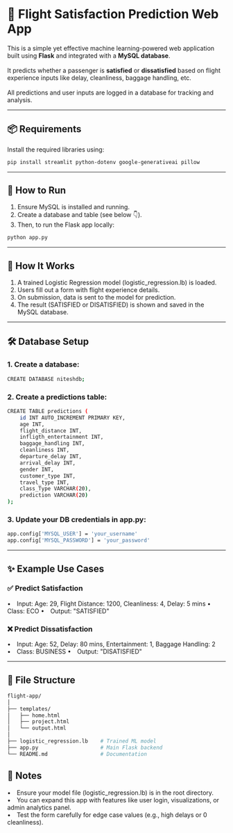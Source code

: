 # 🛫 Flight Satisfaction Prediction Web App

This is a simple yet effective machine learning-powered web application built using **Flask** and integrated with a **MySQL database**.<br>  
It predicts whether a passenger is **satisfied** or **dissatisfied** based on flight experience inputs like delay, cleanliness, baggage handling, etc.<br>  
All predictions and user inputs are logged in a database for tracking and analysis.

---

## 📦 Requirements

Install the required libraries using:

```bash
pip install streamlit python-dotenv google-generativeai pillow
```

---

## 🚀 How to Run
1. Ensure MySQL is installed and running.
2. Create a database and table (see below 👇).
3. Then, to run the Flask app locally:
```bash
python app.py
```

---

## 🧠 How It Works
1. A trained Logistic Regression model (logistic_regression.lb) is loaded.
2. Users fill out a form with flight experience details.
3. On submission, data is sent to the model for prediction.
4. The result (SATISFIED or DISATISFIED) is shown and saved in the MySQL database.

---

## 🛠️ Database Setup
### 1. Create a database:
```bash
CREATE DATABASE niteshdb;
```
### 2. Create a predictions table:
```bash
CREATE TABLE predictions (
    id INT AUTO_INCREMENT PRIMARY KEY,
    age INT,
    flight_distance INT,
    infligth_entertainment INT,
    baggage_handling INT,
    cleanliness INT,
    departure_delay INT,
    arrival_delay INT,
    gender INT,
    customer_type INT,
    travel_type INT,
    class_Type VARCHAR(20),
    prediction VARCHAR(20)
);
```
### 3. Update your DB credentials in app.py:
```bash
app.config['MYSQL_USER'] = 'your_username'
app.config['MYSQL_PASSWORD'] = 'your_password'
```

---

## ✨ Example Use Cases
### ✅ Predict Satisfaction
• Input: Age: 29, Flight Distance: 1200, Cleanliness: 4, Delay: 5 mins
• Class: ECO
• Output: "SATISFIED"

### ❌ Predict Dissatisfaction
• Input: Age: 52, Delay: 80 mins, Entertainment: 1, Baggage Handling: 2
• Class: BUSINESS
• Output: "DISATISFIED"

---

## 📂 File Structure
```bash
flight-app/
│
├── templates/
│   ├── home.html
│   ├── project.html
│   └── output.html
│
├── logistic_regression.lb    # Trained ML model
├── app.py                    # Main Flask backend
└── README.md                 # Documentation
```



## 📌 Notes
• Ensure your model file (logistic_regression.lb) is in the root directory.<br>
• You can expand this app with features like user login, visualizations, or admin analytics panel.<br>
• Test the form carefully for edge case values (e.g., high delays or 0 cleanliness).<br>

